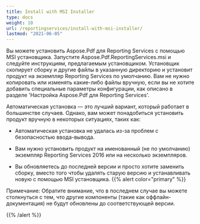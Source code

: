 ```yaml
---
title: Install with MSI Installer
type: docs
weight: 10
url: /reportingservices/install-with-msi-installer/
lastmod: "2021-06-05"
---
```


Вы можете установить Aspose.Pdf для Reporting Services с помощью MSI установщика. Запустите Aspose.Pdf.ReportingServices.msi и следуйте инструкциям, предлагаемым установщиком. Установщик скопирует сборку и другие файлы в указанную директорию и установит продукт на экземпляр Reporting Services по умолчанию. Вам не нужно копировать или изменять какие-либо файлы вручную, если вы не хотите добавить специальные параметры конфигурации, как описано в разделе 'Настройка Aspose.Pdf для Reporting Services'.

Автоматическая установка — это лучший вариант, который работает в большинстве случаев. Однако, вам может понадобиться установить продукт вручную в некоторых ситуациях, таких как:

- Автоматическая установка не удалась из-за проблем с безопасностью ввода-вывода.
- Вам нужно установить продукт на именованный (не по умолчанию) экземпляр Reporting Services 2016 или на несколько экземпляров.

- Вы обновляетесь до последней версии и просто хотите заменить сборку, вместо того чтобы удалять старую версию и устанавливать новую с помощью MSI установщика.
{{% alert color="primary" %}}

Примечание: Обратите внимание, что в последнем случае вы можете столкнуться с тем, что другие компоненты (такие как оффлайн-документация) не будут обновлены до соответствующей версии.

{{% /alert %}}
